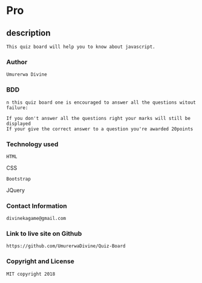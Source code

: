 # Pro

## description

```
This quiz board will help you to know about javascript.
```

### Author 

```
Umurerwa Divine
```
### BDD

```
n this quiz board one is encouraged to answer all the questions witout failure:

If you don't answer all the questions right your marks will still be displayed
If your give the correct answer to a question you're awarded 20points
```
### Technology used

```
HTML

```
CSS
```
Bootstrap
```
JQuery

### Contact Information
```
divinekagame@gmail.com
```
### Link to live site on Github
```
https://github.com/UmurerwaDivine/Quiz-Board
```

### Copyright and License
```
MIT copyright 2018


